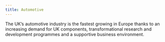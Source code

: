 ```yaml
---
title: Automotive
---
```

The UK’s automotive industry is the fastest growing in Europe thanks to an increasing demand for UK components, transformational research and development programmes and a supportive business environment.